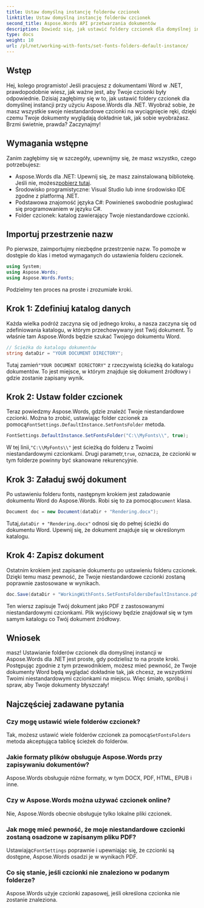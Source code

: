 ```yaml
---
title: Ustaw domyślną instancję folderów czcionek
linktitle: Ustaw domyślną instancję folderów czcionek
second_title: Aspose.Words API przetwarzania dokumentów
description: Dowiedz się, jak ustawić foldery czcionek dla domyślnej instancji w Aspose.Words dla .NET dzięki temu samouczkowi krok po kroku. Dostosuj swoje dokumenty Word bez wysiłku.
type: docs
weight: 10
url: /pl/net/working-with-fonts/set-fonts-folders-default-instance/
---
```

## Wstęp

Hej, kolego programisto! Jeśli pracujesz z dokumentami Word w .NET, prawdopodobnie wiesz, jak ważne jest, aby Twoje czcionki były odpowiednie. Dzisiaj zagłębimy się w to, jak ustawić foldery czcionek dla domyślnej instancji przy użyciu Aspose.Words dla .NET. Wyobraź sobie, że masz wszystkie swoje niestandardowe czcionki na wyciągnięcie ręki, dzięki czemu Twoje dokumenty wyglądają dokładnie tak, jak sobie wyobrażasz. Brzmi świetnie, prawda? Zaczynajmy!

## Wymagania wstępne

Zanim zagłębimy się w szczegóły, upewnijmy się, że masz wszystko, czego potrzebujesz:
-  Aspose.Words dla .NET: Upewnij się, że masz zainstalowaną bibliotekę. Jeśli nie, możesz[pobierz tutaj](https://releases.aspose.com/words/net/).
- Środowisko programistyczne: Visual Studio lub inne środowisko IDE zgodne z platformą .NET.
- Podstawowa znajomość języka C#: Powinieneś swobodnie posługiwać się programowaniem w języku C#.
- Folder czcionek: katalog zawierający Twoje niestandardowe czcionki.

## Importuj przestrzenie nazw

Po pierwsze, zaimportujmy niezbędne przestrzenie nazw. To pomoże w dostępie do klas i metod wymaganych do ustawienia folderu czcionek.

```csharp
using System;
using Aspose.Words;
using Aspose.Words.Fonts;
```

Podzielmy ten proces na proste i zrozumiałe kroki.

## Krok 1: Zdefiniuj katalog danych

Każda wielka podróż zaczyna się od jednego kroku, a nasza zaczyna się od zdefiniowania katalogu, w którym przechowywany jest Twój dokument. To właśnie tam Aspose.Words będzie szukać Twojego dokumentu Word.

```csharp
// Ścieżka do katalogu dokumentów
string dataDir = "YOUR DOCUMENT DIRECTORY";
```

 Tutaj zamień`"YOUR DOCUMENT DIRECTORY"` z rzeczywistą ścieżką do katalogu dokumentów. To jest miejsce, w którym znajduje się dokument źródłowy i gdzie zostanie zapisany wynik.

## Krok 2: Ustaw folder czcionek

 Teraz powiedzmy Aspose.Words, gdzie znaleźć Twoje niestandardowe czcionki. Można to zrobić, ustawiając folder czcionek za pomocą`FontSettings.DefaultInstance.SetFontsFolder` metoda.

```csharp
FontSettings.DefaultInstance.SetFontsFolder("C:\\MyFonts\\", true);
```

 W tej linii,`"C:\\MyFonts\\"` jest ścieżką do folderu z Twoimi niestandardowymi czcionkami. Drugi parametr,`true`, oznacza, że czcionki w tym folderze powinny być skanowane rekurencyjnie.

## Krok 3: Załaduj swój dokument

 Po ustawieniu folderu fonts, następnym krokiem jest załadowanie dokumentu Word do Aspose.Words. Robi się to za pomocą`Document` klasa.

```csharp
Document doc = new Document(dataDir + "Rendering.docx");
```

 Tutaj,`dataDir + "Rendering.docx"` odnosi się do pełnej ścieżki do dokumentu Word. Upewnij się, że dokument znajduje się w określonym katalogu.

## Krok 4: Zapisz dokument

Ostatnim krokiem jest zapisanie dokumentu po ustawieniu folderu czcionek. Dzięki temu masz pewność, że Twoje niestandardowe czcionki zostaną poprawnie zastosowane w wynikach.

```csharp
doc.Save(dataDir + "WorkingWithFonts.SetFontsFoldersDefaultInstance.pdf");
```

Ten wiersz zapisuje Twój dokument jako PDF z zastosowanymi niestandardowymi czcionkami. Plik wyjściowy będzie znajdował się w tym samym katalogu co Twój dokument źródłowy.

## Wniosek

masz! Ustawianie folderów czcionek dla domyślnej instancji w Aspose.Words dla .NET jest proste, gdy podzielisz to na proste kroki. Postępując zgodnie z tym przewodnikiem, możesz mieć pewność, że Twoje dokumenty Word będą wyglądać dokładnie tak, jak chcesz, ze wszystkimi Twoimi niestandardowymi czcionkami na miejscu. Więc śmiało, spróbuj i spraw, aby Twoje dokumenty błyszczały!

## Najczęściej zadawane pytania

### Czy mogę ustawić wiele folderów czcionek?
 Tak, możesz ustawić wiele folderów czcionek za pomocą`SetFontsFolders` metoda akceptująca tablicę ścieżek do folderów.

### Jakie formaty plików obsługuje Aspose.Words przy zapisywaniu dokumentów?
Aspose.Words obsługuje różne formaty, w tym DOCX, PDF, HTML, EPUB i inne.

### Czy w Aspose.Words można używać czcionek online?
Nie, Aspose.Words obecnie obsługuje tylko lokalne pliki czcionek.

### Jak mogę mieć pewność, że moje niestandardowe czcionki zostaną osadzone w zapisanym pliku PDF?
 Ustawiając`FontSettings` poprawnie i upewniając się, że czcionki są dostępne, Aspose.Words osadzi je w wynikach PDF.

### Co się stanie, jeśli czcionki nie znaleziono w podanym folderze?
Aspose.Words użyje czcionki zapasowej, jeśli określona czcionka nie zostanie znaleziona.